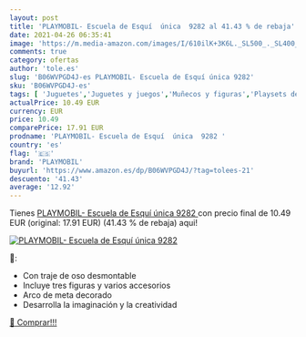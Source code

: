```yaml
---
layout: post
title: 'PLAYMOBIL- Escuela de Esquí  única  9282 al 41.43 % de rebaja'
date: 2021-04-26 06:35:41
image: 'https://m.media-amazon.com/images/I/610ilK+3K6L._SL500_._SL400_.jpg'
comments: true
category: ofertas
author: 'tole.es'
slug: 'B06WVPGD4J-es PLAYMOBIL- Escuela de Esquí única 9282'
sku: 'B06WVPGD4J-es'
tags: [ 'Juguetes','Juguetes y juegos','Muñecos y figuras','Playsets de figuras de juguete para niños','playmobil','playmobil-', ]
actualPrice: 10.49 EUR
currency: EUR
price: 10.49
comparePrice: 17.91 EUR
prodname: 'PLAYMOBIL- Escuela de Esquí  única  9282 '
country: 'es'
flag: '🇪🇸'
brand: 'PLAYMOBIL'
buyurl: 'https://www.amazon.es/dp/B06WVPGD4J/?tag=tolees-21'
descuento: '41.43'
average: '12.92'
---
```


Tienes [PLAYMOBIL- Escuela de Esquí  única  9282 ](https://www.amazon.es/dp/B06WVPGD4J/?tag=tolees-21) con precio final de  10.49 EUR (original: 17.91 EUR) (41.43 %  de rebaja) aqui!

[![PLAYMOBIL- Escuela de Esquí  única  9282](https://m.media-amazon.com/images/I/610ilK+3K6L._SL500_._SL400_.jpg)](https://www.amazon.es/dp/B06WVPGD4J/?tag=tolees-21)

🔎:

- Con traje de oso desmontable
- Incluye tres figuras y varios accesorios
- Arco de meta decorado
- Desarrolla la imaginación y la creatividad

[🛒 Comprar!!!](https://www.amazon.es/dp/B06WVPGD4J/?tag=tolees-21)
